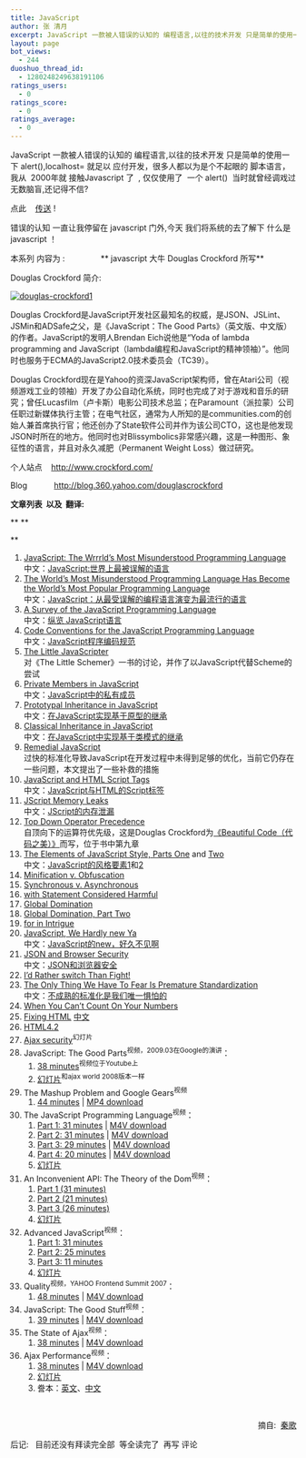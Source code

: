 ```yaml
---
title: JavaScript
author: 张 清月
excerpt: JavaScript 一款被人错误的认知的 编程语言,以往的技术开发 只是简单的使用一下 alert(),localhost= 就足以...
layout: page
bot_views:
  - 244
duoshuo_thread_id:
  - 1280248249638191106
ratings_users:
  - 0
ratings_score:
  - 0
ratings_average:
  - 0
---
```

[][1]JavaScript 一款被人错误的认知的 编程语言,以往的技术开发 只是简单的使用一下 alert(),localhost= 就足以 应付开发，很多人都以为是个不起眼的 脚本语言，我从  2000年就 接触Javascript 了  , 仅仅使用了  一个 alert()  当时就曾经调戏过无数脑盲,还记得不信?

点此    <a href="demo/js/jsalert/alert.html" target="_blank">传送</a> !

错误的认知 一直让我停留在 javascript 门外,今天 我们将系统的去了解下 什么是 javascript ！

本系列 内容为 :                ** javascript 大牛 Douglas Crockford 所写**

Douglas Crockford 简介:

[<img class="alignleft size-full wp-image-103" title="douglas-crockford1" src="http://www.80aj.com/wp-content/uploads/2009/06/douglas-crockford1.jpg" alt="douglas-crockford1" />][1]

Douglas Crockford是JavaScript开发社区最知名的权威，是JSON、JSLint、JSMin和ADSafe之父，是《JavaScript：The Good Parts》（英文版、中文版）的作者。JavaScript的发明人Brendan Eich说他是“Yoda of lambda programming and JavaScript（lambda编程和JavaScript的精神领袖）”。他同时也服务于ECMA的JavaScript2.0技术委员会（TC39）。

Douglas Crockford现在是Yahoo的资深JavaScript架构师，曾在Atari公司（视频游戏工业的领袖）开发了办公自动化系统，同时也完成了对于游戏和音乐的研究；曾任Lucasfilm（卢卡斯）电影公司技术总监；在Paramount（派拉蒙）公司任职过新媒体执行主管；在电气社区，通常为人所知的是communities.com的创始人兼首席执行官；他还创办了State软件公司并作为该公司CTO，这也是他发现JSON时所在的地方。他同时也对Blissymbolics非常感兴趣，这是一种图形、象征性的语言，并且对永久减肥（Permanent Weight Loss）做过研究。

个人站点    http://www.crockford.com/

Blog            http://blog.360.yahoo.com/douglascrockford

**文章列表  以及  翻译:**

** **

<div>
  <strong></strong>
</div>

**</p> 
1.  [JavaScript: The Wrrrld’s Most Misunderstood Programming Language][2]  
    中文：[JavaScript:世界上最被误解的语言][3]
2.  [The World’s Most Misunderstood Programming Language Has Become the World’s Most Popular Programming Language][4]  
    中文：[JavaScript：从最受误解的编程语言演变为最流行的语言][5]
3.  [A Survey of the JavaScript Programming Language][6]  
    中文：[纵览 JavaScript语言][7]
4.  [Code Conventions for the JavaScript Programming Language][6]  
    中文：[JavaScript程序编码规范][8]
5.  [The Little JavaScripter][9]  
    对《The Little Schemer》一书的讨论，并作了以JavaScript代替Scheme的尝试
6.  [Private Members in JavaScript][10]  
    中文：[JavaScript中的私有成员][11]
7.  [Prototypal Inheritance in JavaScript][12]  
    中文：[在JavaScript实现基于原型的继承][13]
8.  [Classical Inheritance in JavaScript][6]  
    中文：[在JavaScript中实现基于类模式的继承][14]
9.  [Remedial JavaScript][15]  
    过快的标准化导致JavaScript在开发过程中未得到足够的优化，当前它仍存在一些问题，本文提出了一些补救的措施
10. [JavaScript and HTML Script Tags][16]  
    中文：[JavaScript与HTML的Script标签][17]
11. [JScript Memory Leaks][18]  
    中文：[JScript的内存泄漏][19]
12. [Top Down Operator Precedence][20]  
    自顶向下的运算符优先级，这是Douglas Crockford为[《Beautiful Code（代码之美）》][21]而写，位于书中第九章
13. [The Elements of JavaScript Style, Parts One][22] and [Two][23]  
    中文：[JavaScript的风格要素1][24]和[2][25]
14. [Minification v. Obfuscation][26]
15. [Synchronous v. Asynchronous][27]
16. [with Statement Considered Harmful][28]
17. [Global Domination][29]
18. [Global Domination, Part Two][30]
19. [for in Intrigue][31]
20. [JavaScript, We Hardly new Ya][32]  
    中文：[JavaScript的new，好久不见啊][33]
21. [JSON and Browser Security][34]  
    中文：[JSON和浏览器安全][35]
22. [I’d Rather switch Than Fight!][36]
23. [The Only Thing We Have To Fear Is Premature Standardization][37]  
    中文：[不成熟的标准化是我们唯一惧怕的][38]
24. [When You Can’t Count On Your Numbers][39]
25. [Fixing HTML][6] [中文][40]
26. [HTML4.2][6]
27. [Ajax security][41]<sup>幻灯片</sup>
28. JavaScript: The Good Parts<sup>视频，2009.03在Google的演讲</sup>： 
    1.  [38 minutes][42]<sup>视频位于Youtube上</sup>
    2.  [幻灯片][43]<sup>和ajax world 2008版本一样</sup>
29. The Mashup Problem and Google Gears<sup>视频</sup> 
    1.  [44 minutes][44] | [MP4 download][45]
30. The JavaScript Programming Language<sup>视频</sup>： 
    1.  [Part 1: 31 minutes][46] | [M4V download][47]
    2.  [Part 2: 31 minutes][48] | [M4V download][49]
    3.  [Part 3: 29 minutes][50] | [M4V download][51]
    4.  [Part 4: 20 minutes][52] | [M4V download][53]
    5.  [幻灯片][54]
31. An Inconvenient API: The Theory of the Dom<sup>视频</sup>： 
    1.  [Part 1 (31 minutes)][55]
    2.  [Part 2 (21 minutes)][56]
    3.  [Part 3 (26 minutes)][57]
    4.  [幻灯片][58]
32. Advanced JavaScript<sup>视频</sup>： 
    1.  [Part 1: 31 minutes][59]
    2.  [Part 2: 25 minutes][60]
    3.  [Part 3: 11 minutes][61]
    4.  [幻灯片][62]
33. Quality<sup>视频，YAHOO Frontend Summit 2007</sup>： 
    1.  [48 minutes][63] | [M4V download][64]
34. JavaScript: The Good Stuff<sup>视频</sup>： 
    1.  [39 minutes][65] | [M4V download][66]
35. The State of Ajax<sup>视频</sup>： 
    1.  [38 minutes][67] | [M4V download][68]
36. Ajax Performance<sup>视频</sup>： 
    1.  [38 minutes][69] | [M4V download][70]
    2.  [幻灯片][71]
    3.  誊本：[英文][72]、[中文][73]

 

</strong>

<p style="text-align: right;">
  摘自:  <a href=" www.dancewithnet.com" target="_blank">秦歌</a>
</p>

<p style="text-align: left;">
  后记:   目前还没有拜读完全部  等全读完了  再写 评论
</p>

 [1]: http://www.80aj.com/wp-content/uploads/2009/06/douglas-crockford1.jpg
 [2]: http://javascript.crockford.com/javascript.html
 [3]: http://shiningray.cn/javascript-the-worlds-most-misunderstood-programming-language.html
 [4]: http://javascript.crockford.com/popular.html
 [5]: http://www.ajaxjs.com/popular.htm
 [6]: http://www.crockford.com/html/
 [7]: http://svza.blogspot.com/2007/03/javascript_09.html
 [8]: http://www.yeeyan.com/articles/view/cloudwater/4042
 [9]: http://javascript.crockford.com/little.html
 [10]: http://javascript.crockford.com/private.html
 [11]: http://shiningray.cn/private-members-in-javascript.html
 [12]: http://javascript.crockford.com/prototypal.html
 [13]: http://svza.blogspot.com/2007/03/javascript_14.html
 [14]: http://svza.blogspot.com/2007/03/javascript_4663.html
 [15]: http://javascript.crockford.com/remedial.html
 [16]: http://javascript.crockford.com/script.html
 [17]: http://www.dreamdu.com/blog/2008/08/08/script/
 [18]: http://javascript.crockford.com/memory/leak.html
 [19]: http://svza.blogspot.com/2007/06/jscript.html
 [20]: http://javascript.crockford.com/tdop/tdop.html
 [21]: http://dancewithnet.com/2009/03/29/douglas-crockford/://www.china-pub.com/37838
 [22]: http://javascript.crockford.com/style1.html
 [23]: http://javascript.crockford.com/style2.html
 [24]: http://dancewithnet.com/2008/01/26/the-elements-of-javascript-style-part-one/
 [25]: http://dancewithnet.com/2008/01/30/the-elements-of-javascript-style-part-two/
 [26]: http://dancewithnet.com/snapshot/minification-v-obfuscation/
 [27]: http://dancewithnet.com/snapshot/synchronous-v-asynchronous/
 [28]: http://dancewithnet.com/snapshot/with-statement-considered-harmful/
 [29]: http://dancewithnet.com/snapshot/global-domination/
 [30]: http://dancewithnet.com/snapshot/global-domination-part-two/
 [31]: http://dancewithnet.com/snapshot/for-in-intrigue/
 [32]: http://dancewithnet.com/snapshot/javascript-we-hardly-new-ya/
 [33]: http://ued.taobao.com/blog/2007/05/15/%E4%BD%A0%E7%9C%9F%E7%9A%84%E4%BC%9A%E5%86%99javascript%E5%90%97%EF%BC%9F/
 [34]: http://dancewithnet.com/snapshot/json-and-browser-security/
 [35]: http://www.javaeye.com/topic/95569
 [36]: http://dancewithnet.com/snapshot/id-rather-switch-than-fight/
 [37]: http://dancewithnet.com/snapshot/premature-standardization/
 [38]: http://ued.taobao.com/blog/2008/08/15/the_only_thing_we_have_to_fear_is_premature_standardization/
 [39]: http://dancewithnet.com/snapshot/when-you-cant-count-on-your-numbers/
 [40]: http://sp42.javaeye.com/blog/145268
 [41]: http://www.slideshare.net/douglascrockford/ajax-security-255587
 [42]: http://google-code-updates.blogspot.com/2009/03/doug-crockford-javascript-good-parts.html
 [43]: http://www.slideshare.net/rajivmordani/good-parts-of-javascript-douglas-crockford-presentation
 [44]: http://video.google.com/videoplay?docid=452089494323007214
 [45]: http://vp.video.google.com/videodownload?version=0&secureurl=TgAAAI8fZJkCVfmUhmWs1sp-jHVMpmbggk2J4l6edqJ46szRcc1EuI-SIMFbF54vyJfvcF4wjN2LJW1gLuXc6NP4VYujbDM87GKIfh-5R5Ppo0Ga&sigh=287gGBtLhHoYSTDCpAZGISu7TFE
 [46]: http://video.yahoo.com/video/play?vid=111593
 [47]: http://us.dl1.yimg.com/download.yahoo.com/dl/ydn/yui/theater/crockford-tjpl-1.m4v
 [48]: http://video.yahoo.com/video/play?vid=111594
 [49]: http://us.dl1.yimg.com/download.yahoo.com/dl/ydn/yui/theater/crockford-tjpl-2.m4v
 [50]: http://video.yahoo.com/video/play?vid=111595
 [51]: http://us.dl1.yimg.com/download.yahoo.com/dl/ydn/yui/theater/crockford-tjpl-3.m4v
 [52]: http://video.yahoo.com/video/play?vid=111596
 [53]: http://us.dl1.yimg.com/download.yahoo.com/dl/ydn/yui/theater/crockford-tjpl-4.m4v
 [54]: http://www.slideshare.net/guestceb98b/the-javascript-programming-language
 [55]: http://video.yahoo.com/video/play?vid=111582
 [56]: http://video.yahoo.com/video/play?vid=111583
 [57]: http://video.yahoo.com/video/play?vid=111584
 [58]: http://www.slideshare.net/kavenyan/the-theory-of-the-dom
 [59]: http://video.yahoo.com/video/play?vid=111585
 [60]: http://video.yahoo.com/video/play?vid=111586
 [61]: http://video.yahoo.com/video/play?vid=111587
 [62]: http://www.slideshare.net/Adieu/advanced-javascript
 [63]: http://video.yahoo.com/watch/529579/2724346
 [64]: http://us.dl1.yimg.com/download.yahoo.com/dl/ydn/yui/theater/crockford-quality.m4v
 [65]: http://video.yahoo.com/watch/630959/2974197
 [66]: http://us.dl1.yimg.com/download.yahoo.com/dl/ydn/yui/theater/crockford-goodstuff.m4v
 [67]: http://video.yahoo.com/watch/1382941/4760685
 [68]: http://us.dl1.yimg.com/download.yahoo.com/dl/ydn/stateofajax.m4v
 [69]: http://video.yahoo.com/watch/4156174/11192533
 [70]: http://us.dl1.yimg.com/download.yahoo.com/dl/ydn/yui/theater/crockford-performance.m4v
 [71]: http://www.slideshare.net/kavenyan/ajax-performance
 [72]: http://dancewithnet.com/snapshot/douglas-crockford-ajax-performance/
 [73]: http://blog.360.yahoo.com/blog-sOW1QOA9crUyOdXFxOeK4xc-?cq=1&p=200